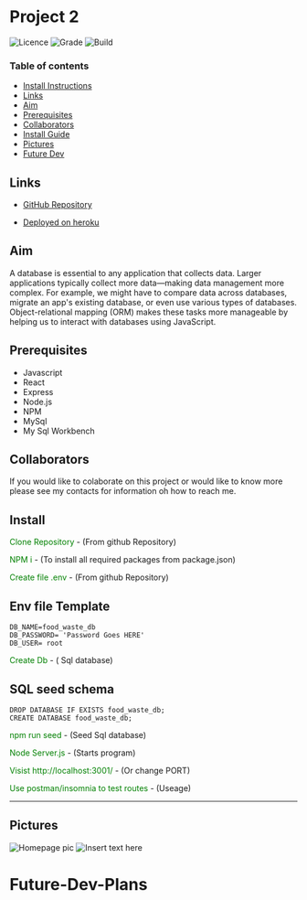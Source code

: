 # Project 2

![Licence](https://img.shields.io/badge/Licence-MIT-yellow)
![Grade](https://img.shields.io/badge/Grade-A%2B-blue)
![Build](https://img.shields.io/badge/Build-Pass-green)

### Table of contents

- [Install Instructions](#Install)
- [Links](##Links)
- [Aim](##Aim)
- [Prerequisites](##Prerequisites)
- [Collaborators](##collaborators)
- [Install Guide](##Install)
- [Pictures](##Pictures)
- [Future Dev](#Future-Dev-Plans)

## Links

- [GitHub Repository](https://github.com/ChrisOnions/E-Commerce-Backend)

- [Deployed on heroku](https://clever-waste.herokuapp.com/)

## Aim

A database is essential to any application that collects data. Larger applications typically collect more data—making data management more complex. For example, we might have to compare data across databases, migrate an app's existing database, or even use various types of databases. Object-relational mapping (ORM) makes these tasks more manageable by helping us to interact with databases using JavaScript.

## Prerequisites

- Javascript
- React
- Express
- Node.js
- NPM
- MySql
- My Sql Workbench

## Collaborators

If you would like to colaborate on this project or would like to know more please see my contacts for information oh how to reach me.

## Install

<span style="color:green">Clone Repository</span> - (From github Repository)

<span style="color:green">NPM i</span> - (To install all required packages from package.json)

<span style="color:green">Create file .env </span> - (From github Repository)

## Env file Template

```.env
DB_NAME=food_waste_db
DB_PASSWORD= 'Password Goes HERE'
DB_USER= root
```

<span style="color:green">Create Db</span> - ( Sql database)

## SQL seed schema

```
DROP DATABASE IF EXISTS food_waste_db;
CREATE DATABASE food_waste_db;
```

<span style="color:green">npm run seed</span> - (Seed Sql database)

<span style="color:green">Node Server.js</span> - (Starts program)

<span style="color:green">Visist http://localhost:3001/</span> - (Or change PORT)

<span style="color:green">Use postman/insomnia to test routes</span> - (Useage)

---

## Pictures

![Homepage pic](./Assets/)
![Insert  text here](./Assets/)

# Future-Dev-Plans

<!--
Need NOW

// Add base range for foodCagegorys exp time (ie. 3 days, 2 months )
---
// Create Hooks on items that get the category exp time and starts a countdown on the items when added to DB

Ref : https://www.w3schools.com/howto/howto_js_countdown.asp
---

// TODO:
// Add handling to ensure category is unique
// Add base range for items in this category
-->
